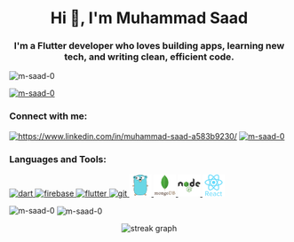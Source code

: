 <h1 align="center">Hi 👋, I'm Muhammad Saad</h1>
<h3 align="center">I'm a Flutter developer who loves building apps, learning new tech, and writing clean, efficient code.</h3>

<p align="left"> <img src="https://komarev.com/ghpvc/?username=m-saad-0&label=Profile%20views&color=0e75b6&style=flat" alt="m-saad-0" /> </p>

<p align="left"> <a href="https://github.com/ryo-ma/github-profile-trophy"><img src="https://github-profile-trophy.vercel.app/?username=m-saad-0&theme=algolia" alt="m-saad-0" /></a> </p>

<h3 align="left">Connect with me:</h3>
<p align="left">
<a href="https://linkedin.com/in/muhammad-saad-a583b9230/" target="blank"><img align="center" src="https://raw.githubusercontent.com/rahuldkjain/github-profile-readme-generator/master/src/images/icons/Social/linked-in-alt.svg" alt="https://www.linkedin.com/in/muhammad-saad-a583b9230/" height="30" width="40" /></a>
<a href="https://www.leetcode.com/m-saad-0" target="blank"><img align="center" src="https://raw.githubusercontent.com/rahuldkjain/github-profile-readme-generator/master/src/images/icons/Social/leet-code.svg" alt="m-saad-0" height="30" width="40" /></a>
</p>

<h3 align="left">Languages and Tools:</h3>
<p align="left"> <a href="https://dart.dev" target="_blank" rel="noreferrer"> <img src="https://www.vectorlogo.zone/logos/dartlang/dartlang-icon.svg" alt="dart" width="40" height="40"/> </a> <a href="https://firebase.google.com/" target="_blank" rel="noreferrer"> <img src="https://www.vectorlogo.zone/logos/firebase/firebase-icon.svg" alt="firebase" width="40" height="40"/> </a> <a href="https://flutter.dev" target="_blank" rel="noreferrer"> <img src="https://www.vectorlogo.zone/logos/flutterio/flutterio-icon.svg" alt="flutter" width="40" height="40"/> </a> <a href="https://git-scm.com/" target="_blank" rel="noreferrer"> <img src="https://www.vectorlogo.zone/logos/git-scm/git-scm-icon.svg" alt="git" width="40" height="40"/> </a> <a href="https://golang.org" target="_blank" rel="noreferrer"> <img src="https://raw.githubusercontent.com/devicons/devicon/master/icons/go/go-original.svg" alt="go" width="40" height="40"/> </a> <a href="https://www.mongodb.com/" target="_blank" rel="noreferrer"> <img src="https://raw.githubusercontent.com/devicons/devicon/master/icons/mongodb/mongodb-original-wordmark.svg" alt="mongodb" width="40" height="40"/> </a> <a href="https://nodejs.org" target="_blank" rel="noreferrer"> <img src="https://raw.githubusercontent.com/devicons/devicon/master/icons/nodejs/nodejs-original-wordmark.svg" alt="nodejs" width="40" height="40"/> </a> <a href="https://reactjs.org/" target="_blank" rel="noreferrer"> <img src="https://raw.githubusercontent.com/devicons/devicon/master/icons/react/react-original-wordmark.svg" alt="react" width="40" height="40"/> </a> </p>

<p><img align="left" src="https://github-readme-stats.vercel.app/api/top-langs?username=m-saad-0&show_icons=true&locale=en&layout=compact&theme=dark" alt="m-saad-0" /></p>

<p>&nbsp;<img align="center" src="https://github-readme-stats.vercel.app/api?username=m-saad-0&show_icons=true&locale=en&theme=dark" alt="m-saad-0" /></p>

<div align="center">
  <img src="https://streak-stats.demolab.com?user=m-saad-0&locale=en&mode=daily&theme=dark&hide_border=false&border_radius=5&order=3" height="220" alt="streak graph" />
</div>
